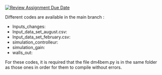 [![Review Assignment Due Date](https://classroom.github.com/assets/deadline-readme-button-24ddc0f5d75046c5622901739e7c5dd533143b0c8e959d652212380cedb1ea36.svg)](https://classroom.github.com/a/hi8wcycZ)

Different codes are available in the main branch :
- Inputs_changes: 
- Input_data_set_august.csv:
- Input_data_set_february.csv:
- simulation_controlleur:
- simulation_gain:
- walls_out:

For these codes, it is required that the file dm4bem.py is in the same folder as those ones in order for them to compile without errors.
